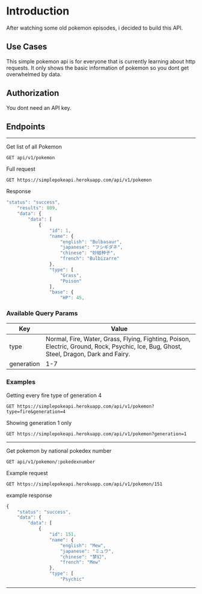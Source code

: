 # Introduction

After watching some old pokemon episodes, i decided to build this API.

## Use Cases

This simple pokemon api is for everyone that is currently learning about http requests. It only shows the basic information of pokemon so you dont get overwhelmed by data.

## Authorization

You dont need an API key.

## Endpoints

---

Get list of all Pokemon

```http
GET api/v1/pokemon
```

Full request

```http
GET https://simplepokeapi.herokuapp.com/api/v1/pokemon
```

Response

```javascript
"status": "success",
    "results": 809,
    "data": {
        "data": [
            {
                "id": 1,
                "name": {
                    "english": "Bulbasaur",
                    "japanese": "フシギダネ",
                    "chinese": "妙蛙种子",
                    "french": "Bulbizarre"
                },
                "type": [
                    "Grass",
                    "Poison"
                ],
                "base": {
                    "HP": 45,

```

### Available Query Params

| Key        | Value                                                                                                                                  |
| ---------- | -------------------------------------------------------------------------------------------------------------------------------------- |
| type       | Normal, Fire, Water, Grass, Flying, Fighting, Poison, Electric, Ground, Rock, Psychic, Ice, Bug, Ghost, Steel, Dragon, Dark and Fairy. |
| generation | 1-7                                                                                                                                    |

### Examples

Getting every fire type of generation 4

```http
GET https://simplepokeapi.herokuapp.com/api/v1/pokemon?type=fire&generation=4
```

Showing generation 1 only

```http
GET https://simplepokeapi.herokuapp.com/api/v1/pokemon?generation=1
```

---

Get pokemon by national pokedex number

```http
GET api/v1/pokemon/:pokedexnumber
```

Example request

```http
GET https://simplepokeapi.herokuapp.com/api/v1/pokemon/151
```

example response

```javascript
{
    "status": "success",
    "data": {
        "data": [
            {
                "id": 151,
                "name": {
                    "english": "Mew",
                    "japanese": "ミュウ",
                    "chinese": "梦幻",
                    "french": "Mew"
                },
                "type": [
                    "Psychic"

```

---
